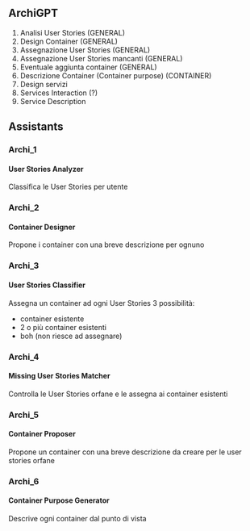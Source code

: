 ## ArchiGPT

1) Analisi User Stories (GENERAL)
2) Design Container (GENERAL)
3) Assegnazione User Stories (GENERAL)
4) Assegnazione User Stories mancanti (GENERAL)
5) Eventuale aggiunta container (GENERAL)
6) Descrizione Container (Container purpose) (CONTAINER)
7) Design servizi
8) Services Interaction (?)
9) Service Description

## Assistants

### Archi_1
#### User Stories Analyzer

Classifica le User Stories per utente

### Archi_2
#### Container Designer

Propone i container con una breve descrizione per ognuno

### Archi_3
#### User Stories Classifier

Assegna un container ad ogni User Stories
3 possibilità:
- container esistente
- 2 o più container esistenti
- boh (non riesce ad assegnare)

### Archi_4
#### Missing User Stories Matcher

Controlla le User Stories orfane e le assegna ai container esistenti

### Archi_5
#### Container Proposer

Propone un container con una breve descrizione da creare per le user stories orfane

### Archi_6
#### Container Purpose Generator

Descrive ogni container dal punto di vista